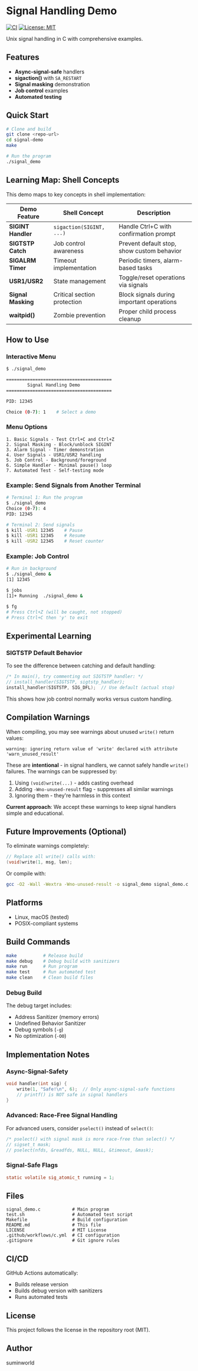 # Signal Handling Demo

[![CI](https://github.com/sumin-world/signal-demo/workflows/C%20Build/badge.svg)](https://github.com/sumin-world/signal-demo/actions)
[![License: MIT](https://img.shields.io/badge/License-MIT-yellow.svg)](https://opensource.org/licenses/MIT)

Unix signal handling in C with comprehensive examples.

## Features

- **Async-signal-safe** handlers
- **sigaction()** with `SA_RESTART`
- **Signal masking** demonstration
- **Job control** examples
- **Automated testing**

## Quick Start

```bash
# Clone and build
git clone <repo-url>
cd signal-demo
make

# Run the program
./signal_demo
```

## Learning Map: Shell Concepts

This demo maps to key concepts in shell implementation:

| Demo Feature | Shell Concept | Description |
|--------------|---------------|-------------|
| **SIGINT Handler** | `sigaction(SIGINT, ...)` | Handle Ctrl+C with confirmation prompt |
| **SIGTSTP Catch** | Job control awareness | Prevent default stop, show custom behavior |
| **SIGALRM Timer** | Timeout implementation | Periodic timers, alarm-based tasks |
| **USR1/USR2** | State management | Toggle/reset operations via signals |
| **Signal Masking** | Critical section protection | Block signals during important operations |
| **waitpid()** | Zombie prevention | Proper child process cleanup |

## How to Use

### Interactive Menu
```bash
$ ./signal_demo

========================================
        Signal Handling Demo
========================================

PID: 12345

Choice (0-7): 1    # Select a demo
```

### Menu Options
```
1. Basic Signals - Test Ctrl+C and Ctrl+Z
2. Signal Masking - Block/unblock SIGINT
3. Alarm Signal - Timer demonstration
4. User Signals - USR1/USR2 handling
5. Job Control - Background/foreground
6. Simple Handler - Minimal pause() loop
7. Automated Test - Self-testing mode
```

### Example: Send Signals from Another Terminal
```bash
# Terminal 1: Run the program
$ ./signal_demo
Choice (0-7): 4
PID: 12345

# Terminal 2: Send signals
$ kill -USR1 12345    # Pause
$ kill -USR1 12345    # Resume
$ kill -USR2 12345    # Reset counter
```

### Example: Job Control
```bash
# Run in background
$ ./signal_demo &
[1] 12345

$ jobs
[1]+ Running  ./signal_demo &

$ fg
# Press Ctrl+Z (will be caught, not stopped)
# Press Ctrl+C then 'y' to exit
```

## Experimental Learning

### SIGTSTP Default Behavior
To see the difference between catching and default handling:
```c
/* In main(), try commenting out SIGTSTP handler: */
// install_handler(SIGTSTP, sigtstp_handler);
install_handler(SIGTSTP, SIG_DFL);  // Use default (actual stop)
```

This shows how job control normally works versus custom handling.

## Compilation Warnings

When compiling, you may see warnings about unused `write()` return values:
```
warning: ignoring return value of 'write' declared with attribute 'warn_unused_result'
```

These are **intentional** - in signal handlers, we cannot safely handle `write()` failures. The warnings can be suppressed by:
1. Using `(void)write(...)` - adds casting overhead
2. Adding `-Wno-unused-result` flag - suppresses all similar warnings
3. Ignoring them - they're harmless in this context

**Current approach**: We accept these warnings to keep signal handlers simple and educational.

## Future Improvements (Optional)

To eliminate warnings completely:
```c
// Replace all write() calls with:
(void)write(1, msg, len);
```

Or compile with:
```bash
gcc -O2 -Wall -Wextra -Wno-unused-result -o signal_demo signal_demo.c
```

## Platforms

- Linux, macOS (tested)
- POSIX-compliant systems

## Build Commands

```bash
make          # Release build
make debug    # Debug build with sanitizers
make run      # Run program
make test     # Run automated test
make clean    # Clean build files
```

### Debug Build
The debug target includes:
- Address Sanitizer (memory errors)
- Undefined Behavior Sanitizer
- Debug symbols (`-g`)
- No optimization (`-O0`)

## Implementation Notes

### Async-Signal-Safety
```c
void handler(int sig) {
    write(1, "Safe!\n", 6);  // Only async-signal-safe functions
    // printf() is NOT safe in signal handlers
}
```

### Advanced: Race-Free Signal Handling
For advanced users, consider `pselect()` instead of `select()`:
```c
/* pselect() with signal mask is more race-free than select() */
// sigset_t mask;
// pselect(nfds, &readfds, NULL, NULL, &timeout, &mask);
```

### Signal-Safe Flags
```c
static volatile sig_atomic_t running = 1;
```

## Files

```
signal_demo.c            # Main program
test.sh                  # Automated test script
Makefile                 # Build configuration
README.md                # This file
LICENSE                  # MIT License
.github/workflows/c.yml  # CI configuration
.gitignore               # Git ignore rules
```

## CI/CD

GitHub Actions automatically:
- Builds release version
- Builds debug version with sanitizers
- Runs automated tests

## License

This project follows the license in the repository root (MIT).

## Author

suminworld